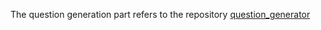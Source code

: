 The question generation part refers to the repository [question_generator](https://github.com/AMontgomerie/question_generator)
